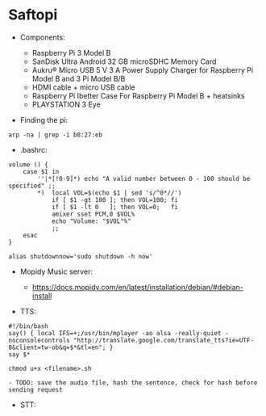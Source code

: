# Saftopi

- Components:
    - Raspberry Pi 3 Model B
    - SanDisk Ultra Android 32 GB microSDHC Memory Card
    - Aukru® Micro USB 5 V 3 A Power Supply Charger for Raspberry Pi Model B and 3 Pi Model B/B
    - HDMI cable + micro USB cable
    - Raspberry Pi Ibetter Case For Raspberry Pi Model B + heatsinks 
    - PLAYSTATION 3 Eye
        
- Finding the pi:
```{bash}
arp -na | grep -i b8:27:eb
```
- .bashrc:

```{bash}
volume () {
    case $1 in
        ''|*[!0-9]*) echo "A valid number between 0 - 100 should be specified" ;;
        *)  local VOL=$(echo $1 | sed 's/^0*//')
            if [ $1 -gt 100 ]; then VOL=100; fi
            if [ $1 -lt 0   ]; then VOL=0;   fi
            amixer sset PCM,0 $VOL%
            echo "Volume: "$VOL"%"
            ;;
    esac
}

alias shutdownnow='sudo shutdown -h now'
```

- Mopidy Music server:
  - https://docs.mopidy.com/en/latest/installation/debian/#debian-install

- TTS:
```{bash}
#!/bin/bash
say() { local IFS=+;/usr/bin/mplayer -ao alsa -really-quiet -noconsolecontrols "http://translate.google.com/translate_tts?ie=UTF-8&client=tw-ob&q=$*&tl=en"; }
say $*

chmod u+x <filename>.sh
```
    - TODO: save the audio file, hash the sentence, check for hash before sending request

- STT: 
